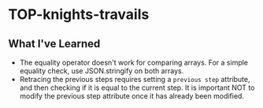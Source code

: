 # TOP-knights-travails


## What I've Learned

- The equality operator doesn't work for comparing arrays. For a simple equality check, use JSON.stringify on both arrays.
- Retracing the previous steps requires setting a `previous step` attribute, and then checking if it is equal to the current step. It is important NOT to modify the previous step attribute once it has already been modified.
